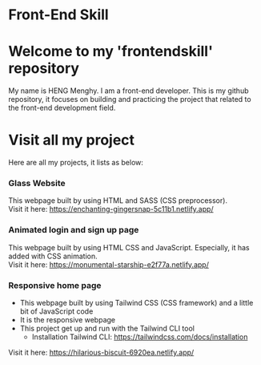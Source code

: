 # Front-End Skill            

# Welcome to my 'frontendskill' repository 
   My name is HENG Menghy. I am a front-end developer.
   This is my github repository, it focuses on building and practicing the project that related to the front-end development field.

# Visit all my project
   Here are all my projects, it lists as below:
   
   ### Glass Website
   This webpage built by using HTML and SASS (CSS preprocessor).<br>
   Visit it here: https://enchanting-gingersnap-5c11b1.netlify.app/

   ### Animated login and sign up page
   This webpage built by using HTML CSS and JavaScript. Especially, it has added with CSS animation.<br>
   Visit it here: https://monumental-starship-e2f77a.netlify.app/

   ### Responsive home page
   - This webpage built by using Tailwind CSS (CSS framework) and a little bit of JavaScript code
   - It is the responsive webpage
   - This project get up and run with the Tailwind CLI tool
     - Installation Tailwind CLI: https://tailwindcss.com/docs/installation
       
   Visit it here: https://hilarious-biscuit-6920ea.netlify.app/
  
